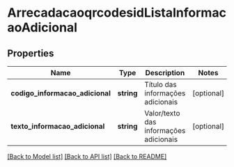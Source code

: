# ArrecadacaoqrcodesidListaInformacaoAdicional

## Properties
Name | Type | Description | Notes
------------ | ------------- | ------------- | -------------
**codigo_informacao_adicional** | **string** | Título das informações adicionais | [optional] 
**texto_informacao_adicional** | **string** | Valor/texto das informações adicionais | [optional] 

[[Back to Model list]](../../README.md#documentation-for-models) [[Back to API list]](../../README.md#documentation-for-api-endpoints) [[Back to README]](../../README.md)

